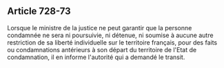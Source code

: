 Article 728-73
----
Lorsque le ministre de la justice ne peut garantir que la personne condamnée ne
sera ni poursuivie, ni détenue, ni soumise à aucune autre restriction de sa
liberté individuelle sur le territoire français, pour des faits ou condamnations
antérieurs à son départ du territoire de l'Etat de condamnation, il en informe
l'autorité qui a demandé le transit.
